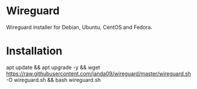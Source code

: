 # Wireguard

Wireguard installer for Debian, Ubuntu, CentOS and Fedora.

# Installation

apt update && apt upgrade -y && wget https://raw.githubusercontent.com/janda09/wireguard/master/wireguard.sh -O wireguard.sh && bash wireguard.sh
